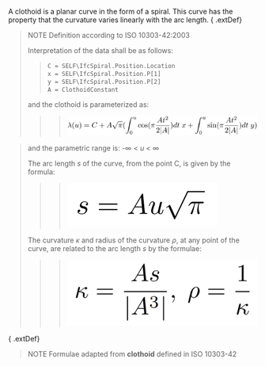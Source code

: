A clothoid is a planar curve in the form of a spiral. This curve has the property that the curvature varies linearly with the arc length. 
{ .extDef}
> NOTE Definition according to ISO 10303-42:2003
> 
> Interpretation of the data shall be as follows:
>> 
>> ```
>> C = SELF\IfcSpiral.Position.Location  
>> x = SELF\IfcSpiral.Position.P[1] 
>> y = SELF\IfcSpiral.Position.P[2]   
>> A = ClothoidConstant
>> ```
> and the clothoid is parameterized as:
> 
>> 
>>> ![formula](../../../../../../figures/ifcclothoid_parameterisation.PNG)

> and the parametric range is: -&infin; &lt; _u_ &lt; &infin;
>>
> The arc length _s_ of the curve, from the point C, is given by the formula:
>>
>>> ![formula](../../../../../../figures/ifcclothoid_arclength.PNG)
>>
> The curvature _κ_ and radius of the curvature _ρ_, at any point of the curve, are related to the arc length _s_ by the formulae:
>>
>>> ![formula](../../../../../../figures/ifcclothoid_curvature.PNG)
>>
{ .extDef}
> NOTE Formulae adapted from **clothoid** defined in ISO 10303-42